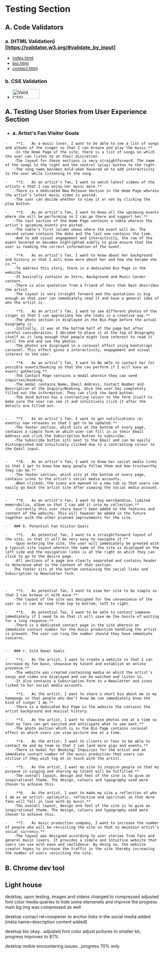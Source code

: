 # Testing Section
## A. Code Validators

### a. (HTML Validation)[https://validator.w3.org/#validate_by_input]  

- [index.html](docs/html-validation-img/html-validation-index.png)
- [bio.html](docs/html-validation-img/html-validation-bio.png)
- [contact.html](docs/html-validation-img/html-validation-contact.png)
### b. CSS Validation  

- <p>
    <a href="http://jigsaw.w3.org/css-validator/check/referer">
        <img style="border:0;width:88px;height:31px"
            src="http://jigsaw.w3.org/css-validator/images/vcss"
            alt="Valid CSS!" />
    </a>
</p>
    

## A. Testing User Stories from User Experience Section

   -   ### a. Artist's Fan Visitor Goals

    -    **1.	As a music lover, I want to be able to see a list of songs and albums of the singer so that I can browse and play the music.**
        -In the Home Page of the site, there is a list of songs on which the user can listen to at their discretion.  
        -The layout for these sections is very straightforward. The name of the songs to the right and the control (play) button to the right.  
        -The song name becomes bold when hovered on to add interactivity to the user while listening to the song.  

    -    **2.	As an artist’s fan, I want to watch latest videos of the artists o that I can enjoy her music more.**
        -There is a dedicated New Release Section in the Home Page wherein the artist’s latest music video is posted.  
        -The user can decide whether to view it or not by clicking the play button.  

    -    **3.	As an artist’s fan, I want to Know all the upcoming events where she will be performing so I can go there and support her.**
        -The last section of the Home Page contains a table wherein the artist’s upcoming events are posted.  
        -The table’s first column shows where the event will be. The second column contains the date and the last one contains the time.  
        -And to add visual engagement and interactivity, the row of the event hovered on becomes highlighted subtly to give ensure that the user is reading the correct information of the event.  

    -    **4.	As an artist’s fan, I want to know about her background and history so that I will know more about her and how she became she is.**
        -To address this story, there is a dedicated Bio Page in the website.  
        -It basically contains an Intro, Background and Music Career content.  
        -There is also quotation from a friend of hers that best describes the artist.  
        -The layout is very straight forward and the quotations is big enough so that user can immediately read it and have a general idea of who the artist is.  

    -    **5.	As an artist’s fan, I want to see different photos of the singer so that I can appreciate how she looks in a creative way.**
        -The photo section is displayed in the Bio Page before the actual biography is.  
        -Initially, it was at the bottom half of the page but after careful consideration, I decided to place it at the top of Biography itself as it long enough that people might lose interest to read it until the end and see the photos.  
        -The photos are displayed in a carousel effect using bootstraps carousel. This effect gives a interactivity, engagement and visual interest to the user.  

    -    **6.	As an artist’s fan, I want to Be able to contact her for possible events/booking so that She can perform if I will have an event/ gathering.**
        -The Contact Page contains a modal wherein they can send inquiries/booking.  
        -The modal contains Name, Email Address, Contact Number and Description of the Inquiry/Booking. Once the user has completely filled out the information. They can click the Send button.  
        -The Send button has a contrasting colour to the form itself to make sure the user can see it and intuitively click it after the details are filled out.  


    -    **7.	As an artist’s fan, I want to get notifications re: events/ new releases so that I get to be updated.**
        -The footer section, which sits at the bottom of every page, contains a simple form on which user can fill in in their Email Address and click the Subscription button to subscribe.  
        -The Subscribe button sits next to the Email and can be easily distinguished and intuitively clicked due to a contrasting colour to the Email input.  


    -    **8.	As an artist’s fan, I want to Know her social media links so that I get to know how many people follow them and how trustworthy they can be.**
        -The footer section, which sits at the bottom of every page, contains icons to the artist’s social media accounts.  
        -When clicked, the icons are opened in a new tab so that users can easily go back the artist site after viewing the social media account.  


    -    **9.	As an artist’s fan, I want to buy merchandise, limited memorabilia, album so that I can add it into my collection.**
        -Currently this user story hasn’t been added to the features and content of the website. This will however be added in the future together with the other planned improvements for the site.  

    -   ### b. Potential Fan Visitor Goals

    -    **1.	As potential fan, I want to a straightforward layout of the site, so that it will be very easy to navigate it.**
        -Upon entering the site, the user will immediately be greeted with a typical site layout wherein the name of the site is displayed on the left side and the navigation links is at the right on which they can click to go to the desire page.  
        -All sections of a page are clearly separated and contains header to determine what is the content of that section.
        The footer sits at the bottom containing the social links and Subscription to Newsletter form.  



    -    **2.	As potential fan, I want to view her site to be simple so that I can browse it with ease.**
        -The layout of the site was designed for the convenience of the user so it can be read from top to bottom, left to right.

    -    **3.	As potential fan, I want to be able to contact someone immediately if I need to so that it will save me the hassle of waiting for a long response.**
        -There is a dedicated contact page in the site wherein an immediate contact number for the music production handling the artist is present. The user can ring the number should they have immediate concerns.


    -   ### c. Site Owner Goals

    -    **1.	As the artist, I want to create a website so that I can increase my fan base, showcase my talent and establish an online presence.**
        -The website was created containing media on which the artist’s songs and video are displayed and can be watched and listen to.  
        -It also contains a Subscription Form to a Newsletter and icons linked to her social media accounts.  

    -    **2.	As the artist, I want to share a short bio about me in my homepage so that people who don’t know me can immediately know the kind of singer I am.**
        -There is a dedicated Bio Page in the website the contains the artist background and musical history.

    -    **3.	As the artist, I want to showcase photos one at a time so that my fans can get excited and anticipate what to see next.**
        -The photo section which is in the Bio Page contains carousel effect on which users can view picture one at a time.  

    -    **4.	As the artist, I want to clients or fans to be able to contact me and my team so that I can land more gigs and events.**
        -There is modal for Booking/ Inquiries for the artist and an immediate contact number of the music production that users can utilise if they wish tog et in touch with the artist.  

    -    **5.	As the artist, I want my site to inspire people so that my purpose in singing and sharing my talent will be fulfilled.**
        -The overall layout, design and feel of the site is to give an inspirational theme. The design, colours and typography used were chosen to achieve this.  

    -    **6.	As the artist, I want to make my site a reflection of who I am as an artist- optimistic, reflective and spiritual so that more fans will fall in love with my music.**
        -The overall layout, design and feel of the site is to give an inspirational theme. The design, colours and typography used were chosen to achieve this.  

    -    **7.	As music production company, I want to increase the number of people who will be revisiting the site so that to maintain artist’s social currency.**
        -The layout was designed according to user stories from fans and general music lovers. It provides a simple and intuitive website that users can use with ease and confidence. By doing so, the website creator hopes to increase the traffic in the site thereby increasing the number of users revisiting the site.  





## B. Chrome dev tool
## Light house
 desktop, upon testing, images and videos changed to compressed adjusted font color
 media queries to hide some elemenets and improve the progress main bg img was compressed as well


 desktop contact rel=noopener to anchor links in the social media added [meta name=description content added]

  desktop bio okay.. adjusted font color adjust pcitures to smaller kb, progress improves to 87%

  desktop mobie encountering issues...progress 70% only
